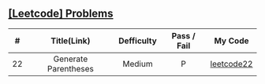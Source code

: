 ## [[Leetcode] Problems](https://leetcode.com/problemset/all/)

| # | Title(Link) | Defficulty | Pass / Fail | My Code
:-:|:-:|:-:|:-:|:-:|
22 | Generate Parentheses | Medium | P | [leetcode22](backtracking/leetcode22.java)